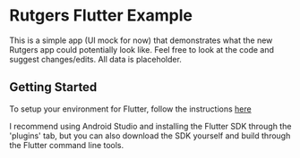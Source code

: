 # Rutgers Flutter Example

This is a simple app (UI mock for now) that demonstrates what the new Rutgers app could potentially look like.  Feel free to look at the code and suggest changes/edits.  All data is placeholder.

## Getting Started

To setup your environment for Flutter, follow the instructions [here](https://flutter.dev/docs/get-started/install/macos)

I recommend using Android Studio and installing the Flutter SDK through the 'plugins' tab, but you can also download the SDK yourself and build through the Flutter command line tools.

